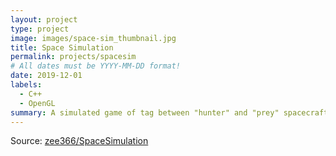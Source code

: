 ```yaml
---
layout: project
type: project
image: images/space-sim_thumbnail.jpg
title: Space Simulation
permalink: projects/spacesim
# All dates must be YYYY-MM-DD format!
date: 2019-12-01
labels:
  - C++
  - OpenGL
summary: A simulated game of tag between "hunter" and "prey" spacecraft.
---
```

Source: <a href="https://github.com/zee366/SpaceSimulation"><i class="large github icon"></i>zee366/SpaceSimulation</a>